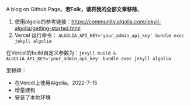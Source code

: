 A blog on Github Page。**若Folk，请将我的全部文章移除**。

1. 使用algolia的参考链接：https://community.algolia.com/jekyll-algolia/getting-started.html
2. Vercel 运行命令： `ALGOLIA_API_KEY='your_admin_api_key' bundle exec jekyll algolia`

在Vercel的build自定义参数为：`jekyll build & ALGOLIA_API_KEY='your_admin_api_key' bundle exec jekyll algolia`

里程碑：

- 在Vercel上使用Algolia。2022-7-15
- 增量建构
- 安装了本地环境
